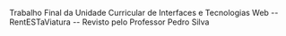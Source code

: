Trabalho Final da Unidade Curricular de Interfaces e Tecnologias Web -- RentESTaViatura -- Revisto pelo Professor Pedro Silva

